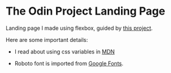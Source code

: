 # The Odin Project Landing Page

Landing page I made using flexbox, guided by [this project](https://www.theodinproject.com/lessons/foundations-landing-page).

Here are some important details:

- I read about using css variables in [MDN](https://developer.mozilla.org/en-US/docs/Web/CSS/CSS_cascading_variables/Using_CSS_custom_properties)

- Roboto font is imported from [Google Fonts](fonts.google.com/specimen/Roboto).
